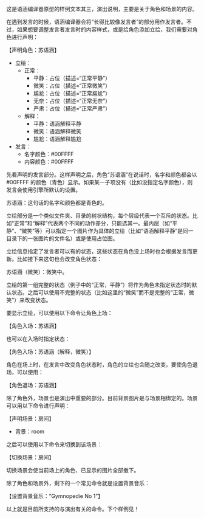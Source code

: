 这是语涵编译器原型的样例文本其三，演出说明，主要是关于角色和场景的内容。

在遇到发言的时候，语涵编译器会将“长得比较像发言者”的部分用作发言者。不过，如果想要调整发言者发言时的内容样式，或是给角色添加立绘，我们需要对角色进行声明：

【声明角色：苏语涵】
  * 立绘：
      * 正常：
          * 平静：占位（描述=“正常平静”）
          * 微笑：占位（描述=“正常微笑”）
          * 尴尬：占位（描述=“正常尴尬”）
          * 无奈：占位（描述=“正常无奈”）
          * 严肃：占位（描述=“正常严肃”）
      * 解释：
          * 平静：语涵解释平静
          * 微笑：语涵解释微笑
          * 尴尬：语涵解释尴尬
  * 发言：
      * 名字颜色：#00FFFF
      * 内容颜色：#00FFFF

先看声明的发言部分。这样声明之后，角色“苏语涵”在说话时，名字和颜色都会以 #00FFFF 的颜色（青色）显示。如果某一子项没有（比如没指定名字颜色），则发言会使用引擎所默认的设置。

苏语涵：这句话的名字和颜色都是青色的。

立绘部分是一个类似文件夹、目录的树状结构，每个层级代表一个互斥的状态。比如“正常”和“解释”代表两个不同的动作差分，只能选其一。最内层（如“平静”、“微笑”等）可以指定一个图片作为具体的立绘（比如“语涵解释平静”是同一目录下的一张图片的文件名）或是使用占位图。

立绘信息指定了发言者可以有的状态，这些状态在角色没上场时也会根据发言而更新。比如接下来这句也会改变角色状态：

苏语涵（微笑）：微笑中。

立绘的第一组完整的状态（例子中的“正常，平静”）将作为角色未指定状态时的默认状态。之后可以使用不完整的状态（比如这里的“微笑”而不是完整的“正常，微笑”）来改变状态。

要显示立绘，可以使用以下命令让角色上场：

【角色入场：苏语涵】

也可以在入场时指定状态：

【角色入场：苏语涵（解释，微笑）】

角色在场上时，在发言中改变角色状态时，角色的立绘也会随之改变。要使角色退场，可以使用：

【角色退场：苏语涵】

除了角色外，场景也是演出中重要的部分。目前背景图片是与场景相绑定的。场景可以用以下命令进行声明：

【声明场景：房间】
  * 背景：room

之后可以使用以下命令来切换到该场景：

【切换场景：房间】

切换场景会使当前场上的角色、已显示的图片全部撤下。

除了角色和场景外，剩下的一个常见命令就是设置背景音乐：

【设置背景音乐：”Gymnopedie No 1”】

以上就是目前所支持的与演出有关的命令。下个样例见！